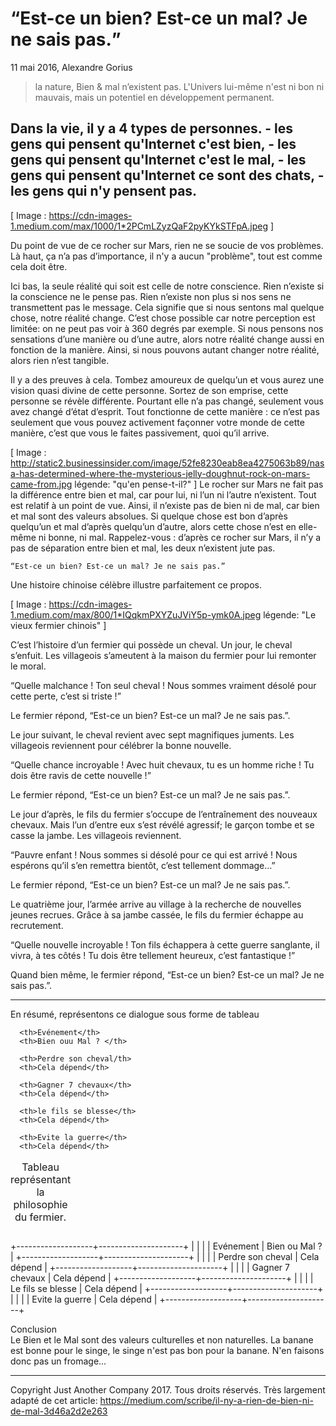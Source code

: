 <h1><q>Est-ce un bien? Est-ce un mal? Je ne sais pas.</h1></q>
11 mai 2016, Alexandre Gorius
<blockquote> la nature, Bien & mal n’existent pas. L'Univers lui-même n'est ni bon ni mauvais, mais un potentiel en développement permanent.</blockquote>


<h2>Dans la vie, il y a 4 types de personnes.
- les gens qui pensent qu'Internet c'est bien,
- les gens qui pensent qu'Internet c'est le mal,
- les gens qui pensent qu'Internet ce sont des chats,
- les gens qui n'y pensent pas.</h2>

<img>[ Image : https://cdn-images-1.medium.com/max/1000/1*2PCmLZyzQaF2pyKYkSTFpA.jpeg ]</img>

Du point de vue de ce rocher sur Mars, rien ne se soucie de vos problèmes. Là haut, ça n’a pas d’importance, il n'y a aucun "problème", tout est comme cela doit être.

Ici bas, la seule réalité qui soit est celle de notre conscience. Rien n’existe si la conscience ne le pense pas. Rien n’existe non plus si nos sens ne transmettent pas le message. Cela signifie que si nous sentons mal quelque chose, notre réalité change. C’est chose possible car notre perception est limitée: on ne peut pas voir à 360 degrés par exemple. Si nous pensons nos sensations d’une manière ou d’une autre, alors notre réalité change aussi en fonction de la manière. Ainsi, si nous pouvons autant changer notre réalité, alors rien n’est tangible.

Il y a des preuves à cela. Tombez amoureux de quelqu’un et vous aurez une vision quasi divine de cette personne. Sortez de son emprise, cette personne se révèle différente. Pourtant elle n’a pas changé, seulement vous avez changé d’état d’esprit. Tout fonctionne de cette manière : ce n’est pas seulement que vous pouvez activement façonner votre monde de cette manière, c’est que vous le faites passivement, quoi qu’il arrive.

<img>[ Image : http://static2.businessinsider.com/image/52fe8230eab8ea4275063b89/nasa-has-determined-where-the-mysterious-jelly-doughnut-rock-on-mars-came-from.jpg légende: "qu'en pense-t-il?" ]</img>
Le rocher sur Mars ne fait pas la différence entre bien et mal, car pour lui, ni l’un ni l’autre n’existent.
Tout est relatif à un point de vue. Ainsi, il n’existe pas de bien ni de mal, car bien et mal sont des valeurs absolues. Si quelque chose est bon d’après quelqu’un et mal d’après quelqu’un d’autre, alors cette chose n’est en elle-même ni bonne, ni mal. Rappelez-vous : d’après ce rocher sur Mars, il n’y a pas de séparation entre bien et mal, les deux n’existent jute pas.

	“Est-ce un bien? Est-ce un mal? Je ne sais pas.”

Une histoire chinoise célèbre illustre parfaitement ce propos.

<img>[ Image : https://cdn-images-1.medium.com/max/800/1*IQqkmPXYZuJViY5p-ymk0A.jpeg  légende: "Le vieux fermier chinois" ]</img>

C’est l’histoire d’un fermier qui possède un cheval. Un jour, le cheval s’enfuit. Les villageois s’ameutent à la maison du fermier pour lui remonter le moral.

“Quelle malchance ! Ton seul cheval ! Nous sommes vraiment désolé pour cette perte, c’est si triste !”

Le fermier répond, “Est-ce un bien? Est-ce un mal? Je ne sais pas.”.

Le jour suivant, le cheval revient avec sept magnifiques juments. Les villageois reviennent pour célébrer la bonne nouvelle.

“Quelle chance incroyable ! Avec huit chevaux, tu es un homme riche ! Tu dois être ravis de cette nouvelle !”

Le fermier répond, “Est-ce un bien? Est-ce un mal? Je ne sais pas.”.

Le jour d’après, le fils du fermier s’occupe de l’entraînement des nouveaux chevaux. Mais l’un d’entre eux s’est révélé agressif; le garçon tombe et se casse la jambe. Les villageois reviennent.

“Pauvre enfant ! Nous sommes si désolé pour ce qui est arrivé ! Nous espérons qu’il s’en remettra bientôt, c’est tellement dommage…”

Le fermier répond, “Est-ce un bien? Est-ce un mal? Je ne sais pas.”.

Le quatrième jour, l’armée arrive au village à la recherche de nouvelles jeunes recrues. Grâce à sa jambe cassée, le fils du fermier échappe au recrutement.

“Quelle nouvelle incroyable ! Ton fils échappera à cette guerre sanglante, il vivra, à tes côtés ! Tu dois être tellement heureux, c’est fantastique !”

Quand bien même, le fermier répond, “Est-ce un bien? Est-ce un mal? Je ne sais pas.”.

----

En résumé, représentons ce dialogue sous forme de tableau

<table>
   
   <caption>Tableau représentant la philosophie du fermier.</caption>

   <tr>

      <th>Evénement</th>
      <th>Bien ouu Mal ? </th>
   
   </tr>

   <tr>
      
      <th>Perdre son cheval/th>
      <th>Cela dépend</th>
   
   </tr>

   <tr>

      <th>Gagner 7 chevaux</th>
      <th>Cela dépend</th>

   </tr>

   <tr>

      <th>le fils se blesse</th>
      <th>Cela dépend</th>

   </tr>

   <tr>

      <th>Evite la guerre</th>
      <th>Cela dépend</th>

   </tr>

</table>
   +-------------------+---------------------+
   |                   |                     |
   | Evénement         |  Bien ou Mal ?      |
   +-------------------+---------------------+
   |                   |                     |
   | Perdre son cheval |  Cela dépend        |
   +-------------------+---------------------+
   |                   |                     |
   | Gagner 7 chevaux  |  Cela dépend        |
   +-------------------+---------------------+
   |                   |                     |
   | Le fils se blesse |  Cela dépend        |
   +-------------------+---------------------+
   |                   |                     |
   | Evite la guerre   |  Cela dépend        |
   +-------------------+---------------------+
   
   
   
Conclusion  
Le Bien et le Mal sont des valeurs culturelles et non naturelles. La banane est bonne pour le singe, le singe n'est pas bon pour la banane. N'en faisons donc pas un fromage...

----
Copyright Just Another Company 2017. Tous droits réservés. Très largement adapté de cet article: https://medium.com/scribe/il-ny-a-rien-de-bien-ni-de-mal-3d46a2d2e263
   
